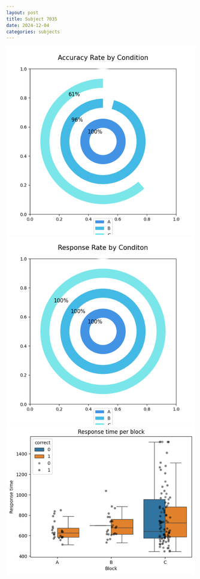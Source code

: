 ```yaml
---
layout: post
title: Subject 7035
date: 2024-12-04
categories: subjects
---
```


![](data/7035/run-2/7035_accuracy_rate.png)
![](data/7035/run-2/7035_response_rate.png)
![](data/7035/run-2/7035_rt.png)

